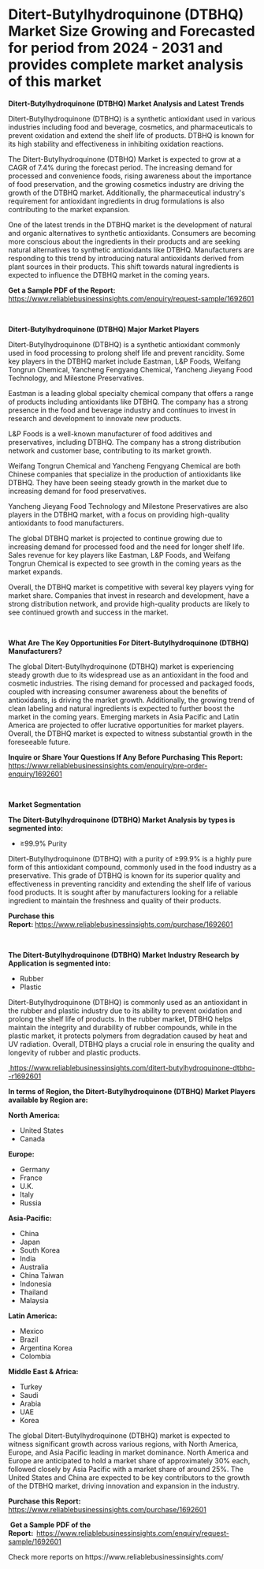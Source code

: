 <p><h1>Ditert-Butylhydroquinone (DTBHQ) Market Size Growing and Forecasted for period from 2024 - 2031 and provides complete market analysis of this market</h1></p><p><strong>Ditert-Butylhydroquinone (DTBHQ) Market Analysis and Latest Trends</strong></p>
<p><p>Ditert-Butylhydroquinone (DTBHQ) is a synthetic antioxidant used in various industries including food and beverage, cosmetics, and pharmaceuticals to prevent oxidation and extend the shelf life of products. DTBHQ is known for its high stability and effectiveness in inhibiting oxidation reactions.</p><p>The Ditert-Butylhydroquinone (DTBHQ) Market is expected to grow at a CAGR of 7.4% during the forecast period. The increasing demand for processed and convenience foods, rising awareness about the importance of food preservation, and the growing cosmetics industry are driving the growth of the DTBHQ market. Additionally, the pharmaceutical industry's requirement for antioxidant ingredients in drug formulations is also contributing to the market expansion.</p><p>One of the latest trends in the DTBHQ market is the development of natural and organic alternatives to synthetic antioxidants. Consumers are becoming more conscious about the ingredients in their products and are seeking natural alternatives to synthetic antioxidants like DTBHQ. Manufacturers are responding to this trend by introducing natural antioxidants derived from plant sources in their products. This shift towards natural ingredients is expected to influence the DTBHQ market in the coming years.</p></p>
<p><strong>Get a Sample PDF of the Report:&nbsp;</strong> <a href="https://www.reliablebusinessinsights.com/enquiry/request-sample/1692601">https://www.reliablebusinessinsights.com/enquiry/request-sample/1692601</a></p>
<p>&nbsp;</p>
<p><strong>Ditert-Butylhydroquinone (DTBHQ) Major Market Players</strong></p>
<p><p>Ditert-Butylhydroquinone (DTBHQ) is a synthetic antioxidant commonly used in food processing to prolong shelf life and prevent rancidity. Some key players in the DTBHQ market include Eastman, L&P Foods, Weifang Tongrun Chemical, Yancheng Fengyang Chemical, Yancheng Jieyang Food Technology, and Milestone Preservatives.</p><p>Eastman is a leading global specialty chemical company that offers a range of products including antioxidants like DTBHQ. The company has a strong presence in the food and beverage industry and continues to invest in research and development to innovate new products.</p><p>L&P Foods is a well-known manufacturer of food additives and preservatives, including DTBHQ. The company has a strong distribution network and customer base, contributing to its market growth.</p><p>Weifang Tongrun Chemical and Yancheng Fengyang Chemical are both Chinese companies that specialize in the production of antioxidants like DTBHQ. They have been seeing steady growth in the market due to increasing demand for food preservatives.</p><p>Yancheng Jieyang Food Technology and Milestone Preservatives are also players in the DTBHQ market, with a focus on providing high-quality antioxidants to food manufacturers.</p><p>The global DTBHQ market is projected to continue growing due to increasing demand for processed food and the need for longer shelf life. Sales revenue for key players like Eastman, L&P Foods, and Weifang Tongrun Chemical is expected to see growth in the coming years as the market expands.</p><p>Overall, the DTBHQ market is competitive with several key players vying for market share. Companies that invest in research and development, have a strong distribution network, and provide high-quality products are likely to see continued growth and success in the market.</p></p>
<p>&nbsp;</p>
<p><strong>What Are The Key Opportunities For Ditert-Butylhydroquinone (DTBHQ) Manufacturers?</strong></p>
<p><p>The global Ditert-Butylhydroquinone (DTBHQ) market is experiencing steady growth due to its widespread use as an antioxidant in the food and cosmetic industries. The rising demand for processed and packaged foods, coupled with increasing consumer awareness about the benefits of antioxidants, is driving the market growth. Additionally, the growing trend of clean labeling and natural ingredients is expected to further boost the market in the coming years. Emerging markets in Asia Pacific and Latin America are projected to offer lucrative opportunities for market players. Overall, the DTBHQ market is expected to witness substantial growth in the foreseeable future.</p></p>
<p><strong>Inquire or Share Your Questions If Any Before Purchasing This Report:</strong> <a href="https://www.reliablebusinessinsights.com/enquiry/pre-order-enquiry/1692601">https://www.reliablebusinessinsights.com/enquiry/pre-order-enquiry/1692601</a></p>
<p>&nbsp;</p>
<p><strong>Market Segmentation</strong></p>
<p><strong>The Ditert-Butylhydroquinone (DTBHQ) Market Analysis by types is segmented into:</strong></p>
<p><ul><li>≥99.9% Purity</li></ul></p>
<p><p>Ditert-Butylhydroquinone (DTBHQ) with a purity of ≥99.9% is a highly pure form of this antioxidant compound, commonly used in the food industry as a preservative. This grade of DTBHQ is known for its superior quality and effectiveness in preventing rancidity and extending the shelf life of various food products. It is sought after by manufacturers looking for a reliable ingredient to maintain the freshness and quality of their products.</p></p>
<p><strong>Purchase this Report:&nbsp;</strong><a href="https://www.reliablebusinessinsights.com/purchase/1692601">https://www.reliablebusinessinsights.com/purchase/1692601</a></p>
<p>&nbsp;</p>
<p><strong>The Ditert-Butylhydroquinone (DTBHQ) Market Industry Research by Application is segmented into:</strong></p>
<p><ul><li>Rubber</li><li>Plastic</li></ul></p>
<p><p>Ditert-Butylhydroquinone (DTBHQ) is commonly used as an antioxidant in the rubber and plastic industry due to its ability to prevent oxidation and prolong the shelf life of products. In the rubber market, DTBHQ helps maintain the integrity and durability of rubber compounds, while in the plastic market, it protects polymers from degradation caused by heat and UV radiation. Overall, DTBHQ plays a crucial role in ensuring the quality and longevity of rubber and plastic products.</p></p>
<p><a href="https://www.reliablebusinessinsights.com/ditert-butylhydroquinone-dtbhq--r1692601">&nbsp;https://www.reliablebusinessinsights.com/ditert-butylhydroquinone-dtbhq--r1692601</a></p>
<p><strong>In terms of Region, the Ditert-Butylhydroquinone (DTBHQ) Market Players available by Region are:</strong></p>
<p>
    <p> <strong> North America: </strong>
        <ul>
            <li>United States</li>
            <li>Canada</li>
        </ul>
        </p> 
    <p> <strong> Europe: </strong>
        <ul>
            <li>Germany</li>
            <li>France</li>
            <li>U.K.</li>
            <li>Italy</li>
            <li>Russia</li>
        </ul>
        </p> 
    <p> <strong> Asia-Pacific: </strong>
        <ul>
            <li>China</li>
            <li>Japan</li>
            <li>South Korea</li>
            <li>India</li>
            <li>Australia</li>
            <li>China Taiwan</li>
            <li>Indonesia</li>
            <li>Thailand</li>
            <li>Malaysia</li>
        </ul>
        </p> 
    <p> <strong> Latin America: </strong>
        <ul>
            <li>Mexico</li>
            <li>Brazil</li>
            <li>Argentina Korea</li>
            <li>Colombia</li>
        </ul>
        </p> 
    <p> <strong> Middle East & Africa: </strong>
        <ul>
            <li>Turkey</li>
            <li>Saudi</li>
            <li>Arabia</li>
            <li>UAE</li>
            <li>Korea</li>
        </ul>
    </p>
    </p>
<p><p>The global Ditert-Butylhydroquinone (DTBHQ) market is expected to witness significant growth across various regions, with North America, Europe, and Asia Pacific leading in market dominance. North America and Europe are anticipated to hold a market share of approximately 30% each, followed closely by Asia Pacific with a market share of around 25%. The United States and China are expected to be key contributors to the growth of the DTBHQ market, driving innovation and expansion in the industry.</p></p>
<p><strong>Purchase this Report: </strong><a href="https://www.reliablebusinessinsights.com/purchase/1692601">https://www.reliablebusinessinsights.com/purchase/1692601</a></p>
<p>&nbsp;<strong>Get a Sample PDF of the Report:&nbsp;&nbsp;</strong><a href="https://www.reliablebusinessinsights.com/enquiry/request-sample/1692601">https://www.reliablebusinessinsights.com/enquiry/request-sample/1692601</a></p>
<p><strong></strong></p>
<p>Check more reports on https://www.reliablebusinessinsights.com/</p>
